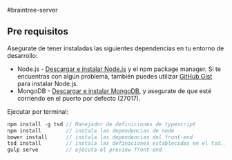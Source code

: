 #braintree-server

## Pre requisitos
Asegurate de tener instaladas las siguientes dependencias en tu entorno de desarrollo:
* Node.js - [Descargar e instalar Node.js](https://nodejs.org/en/download/) y el npm package manager. Si te encuentras con algún problema, también puedes utilizar [GitHub Gist](https://gist.github.com/isaacs/579814) para instalar Node.js.
* MongoDB - [Descargar e instalar MongoDB](http://www.mongodb.org/downloads), y asegurate de que esté corriendo en el puerto por defecto (27017).

Ejecutar por terminal:

```js
npm install -g tsd // Manejador de definiciones de typescript
npm install        // instala las dependencias de node
bower install      // instala las dependencias del front-end
tsd install        // instala las definiciones establecidas en el tsd.json
gulp serve         // ejecuta el preview front-end
```

